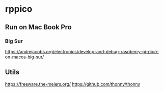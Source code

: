 # rppico


## Run on Mac Book Pro

### Big Sur
https://andrejacobs.org/electronics/develop-and-debug-raspberry-pi-pico-on-macos-big-sur/

## Utils
https://freeware.the-meiers.org/
https://github.com/thonny/thonny


